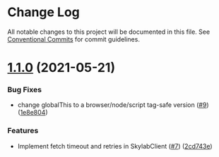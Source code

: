 # Change Log

All notable changes to this project will be documented in this file.
See [Conventional Commits](https://conventionalcommits.org) for commit guidelines.

# [1.1.0](https://github.com/amplitude/skylab-js-client/compare/v1.0.2...v1.1.0) (2021-05-21)


### Bug Fixes

* change globalThis to a browser/node/script tag-safe version ([#9](https://github.com/amplitude/skylab-js-client/issues/9)) ([1e8e804](https://github.com/amplitude/skylab-js-client/commit/1e8e80444c4e1055eba9fb3405639201ef696823))


### Features

* Implement fetch timeout and retries in SkylabClient ([#7](https://github.com/amplitude/skylab-js-client/issues/7)) ([2cd743e](https://github.com/amplitude/skylab-js-client/commit/2cd743efa7828166ff2ccfdd513e9277c01cd65a))
